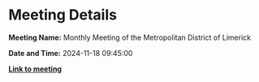 # Meeting Details

**Meeting Name:** Monthly Meeting of the Metropolitan District of Limerick

**Date and Time:** 2024-11-18 09:45:00

**<a href="https://www.limerick.ie/council/whats-on/monthly-meeting-of-the-metropolitan-district-of-limerick-17" target="_blank">Link to meeting</a>**

